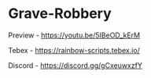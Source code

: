 # Grave-Robbery


Preview - https://youtu.be/5IBeOD_kErM

Tebex - https://rainbow-scripts.tebex.io/

Discord - https://discord.gg/gCxeuwxzfY
